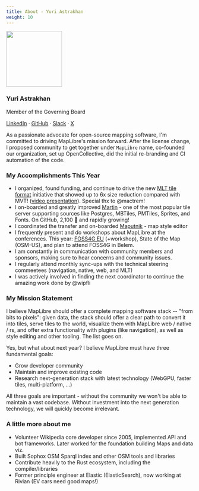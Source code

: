 ```yaml
---
title: About - Yuri Astrakhan
weight: 10
---
```


<div class="text-center mb-5">
    <img
        src="https://avatars.githubusercontent.com/u/1641515?v=4"
        width="150"
        class="rounded-circle mt-3"
    />
    <h3 class="m-3">Yuri Astrakhan</h3>
    <p>Member of the Governing Board</p>
    <p><a href="https://www.linkedin.com/in/yurik/">LinkedIn</a> · <a href="https://github.com/nyurik">GitHub</a> · <a href="https://osmus.slack.com/team/UD83BMK5W">Slack</a> · <a href="https://x.com/nyuriks">X</a>
</div>

As a passionate advocate for open-source mapping software, I'm committed to driving MapLibre's mission forward.  After the license change, I proposed community to get together under `MapLibre` name, co-founded our organization, set up OpenCollective, did the initial re-branding and CI automation of the code.

### My Accomplishments This Year
* I organized, found funding, and continue to drive the new [MLT tile format](https://github.com/maplibre/maplibre-tile-spec) initiative that showed up to 6x size reduction compared with MVT! ([video presentation](https://youtu.be/YHcoAFcsES0?si=9wmZjIkM5PmWIrVK&t=1336)). Special thx to @mactrem!
* I on-boarded and greatly improved [Martin](https://maplibre.org/martin/) - one of the most popular tile server supporting sources like Postgres, MBTiles, PMTiles, Sprites, and Fonts.  On GitHub, 2,100 :star2: and rapidly growing!
* I coordinated the transfer and on-boarded [Maputnik](https://maputnik.github.io/) - map style editor
* I frequently present and do workshops about MapLibre at the conferences. This year: [FOSS4G EU](https://www.youtube.com/watch?v=6y7zA14Jbc8) (+workshop), State of the Map (OSM-US), and plan to attend FOSS4G in Belem.
* I am constantly in communication with community members and sponsors, making sure to hear concerns and community issues.
* I regularly attend monthly sync-ups with the technical steering commeetees (navigation, native, web, and MLT)
* I was actively involved in finding the next coordinator to continue the amazing work done by @wipfli 

### My Mission Statement
I believe MapLibre should offer a complete mapping software stack -- "from bits to pixels": given data, the stack should offer a clear path to convert it into tiles, serve tiles to the world, visualize them with MapLibre web / native / rs, and offer extra functionality with plugins (like navigation), as well as style editing and other tooling. The list goes on.

Yes, but what about next year? I believe MapLibre must have three fundamental goals:
* Grow developer community
* Maintain and improve existing code
* Research next-generation stack with latest technology (WebGPU, faster tiles, multi-platform, ...)

All three goals are important - without the community we won't be able to maintain a vast codebase. Without investment into the next generation technology, we will quickly become irrelevant.

### A little more about me
* Volunteer Wikipedia core developer since 2005, implemented API and bot frameworks. Later worked for the foundation building Maps and data viz.
* Built Sophox OSM Sparql index and other OSM tools and libraries
* Contribute heavily to the Rust ecosystem, including the compiler/libraries
* Former principle engineer at Elastic (ElasticSearch), now working at Rivian (EV cars need good maps!)

